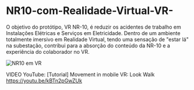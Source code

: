 # NR10-com-Realidade-Virtual-VR-
O objetivo do protótipo, VR NR-10, é reduzir os acidentes de trabalho em Instalações Elétricas e Serviços em Eletricidade. 
Dentro de um ambiente totalmente imersivo em Realidade Virtual, tendo uma sensação de "estar lá" na subestação, contribui para a
absorção do conteúdo da NR-10 e a experiência do colaborador no VR.

![NR10 em VR](https://user-images.githubusercontent.com/104942153/167152501-778422d3-ec52-4892-bca8-78a20b104a3b.PNG)

VIDEO YouTube: [Tutorial] Movement in mobile VR: Look Walk
https://youtu.be/kBTn2pGwZUk
